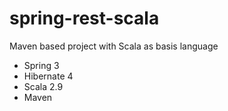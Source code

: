spring-rest-scala
===========
Maven based project with Scala as basis language
- Spring 3
- Hibernate 4
- Scala 2.9
- Maven
